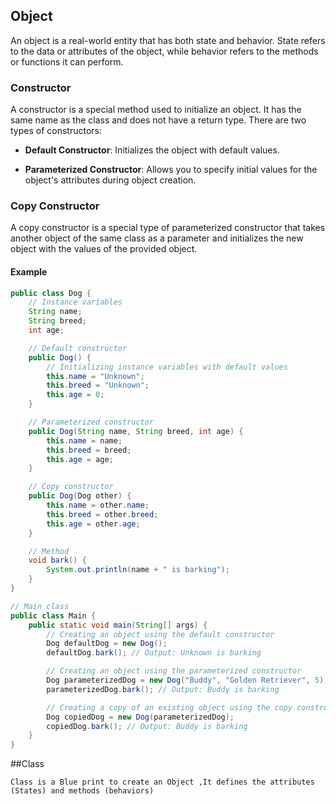 ## Object

An object is a real-world entity that has both state and behavior. State refers to the data or attributes of the object, while behavior refers to the methods or functions it can perform.

### Constructor

A constructor is a special method used to initialize an object. It has the same name as the class and does not have a return type. There are two types of constructors:

- **Default Constructor**: Initializes the object with default values.
   
- **Parameterized Constructor**: Allows you to specify initial values for the object's attributes during object creation.

### Copy Constructor

A copy constructor is a special type of parameterized constructor that takes another object of the same class as a parameter and initializes the new object with the values of the provided object.

#### Example

```java
public class Dog {
    // Instance variables
    String name;
    String breed;
    int age;

    // Default constructor
    public Dog() {
        // Initializing instance variables with default values
        this.name = "Unknown";
        this.breed = "Unknown";
        this.age = 0;
    }

    // Parameterized constructor
    public Dog(String name, String breed, int age) {
        this.name = name;
        this.breed = breed;
        this.age = age;
    }

    // Copy constructor
    public Dog(Dog other) {
        this.name = other.name;
        this.breed = other.breed;
        this.age = other.age;
    }

    // Method
    void bark() {
        System.out.println(name + " is barking");
    }
}

// Main class
public class Main {
    public static void main(String[] args) {
        // Creating an object using the default constructor
        Dog defaultDog = new Dog();
        defaultDog.bark(); // Output: Unknown is barking

        // Creating an object using the parameterized constructor
        Dog parameterizedDog = new Dog("Buddy", "Golden Retriever", 5);
        parameterizedDog.bark(); // Output: Buddy is barking

        // Creating a copy of an existing object using the copy constructor
        Dog copiedDog = new Dog(parameterizedDog);
        copiedDog.bark(); // Output: Buddy is barking
    }
}
```


##Class

    Class is a Blue print to create an Object ,It defines the attributes (States) and methods (behaviors) 
